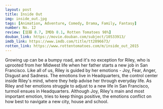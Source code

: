```yaml
---
layout: post 
title: Inside Out
img: inside_out.jpg
tags: [Animation, Adventure, Comedy, Drama, Family, Fantasy]
number: No. 12
review: [豆瓣 8.7, IMDb 8.1, Rotten Tomatoes 98%]
douban_link: https://movie.douban.com/subject/10533913/
imdb_link: https://www.imdb.com/title/tt2096673/
rotten_link: https://www.rottentomatoes.com/m/inside_out_2015
---
```


Growing up can be a bumpy road, and it's no exception for Riley, who is uprooted from her Midwest life when her father starts a new job in San Francisco. Like all of us, Riley is guided by her emotions - Joy, Fear, Anger, Disgust and Sadness. The emotions live in Headquarters, the control center inside Riley's mind, where they help advise her through everyday life. As Riley and her emotions struggle to adjust to a new life in San Francisco, turmoil ensues in Headquarters. Although Joy, Riley's main and most important emotion, tries to keep things positive, the emotions conflict on how best to navigate a new city, house and school.